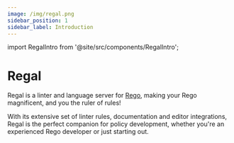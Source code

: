 ```yaml
---
image: /img/regal.png
sidebar_position: 1
sidebar_label: Introduction
---
```


<!-- markdownlint-disable MD041 -->

import RegalIntro from '@site/src/components/RegalIntro';

# Regal

Regal is a linter and language server for
[Rego](https://www.openpolicyagent.org/docs/policy-language/), making
your Rego magnificent, and you the ruler of rules!

With its extensive set of linter rules, documentation and editor integrations,
Regal is the perfect companion for policy development, whether you're an
experienced Rego developer or just starting out.

<!-- markdownlint-disable MD033 -->
<RegalIntro/>
